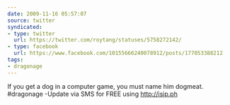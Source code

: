 ```yaml
---
date: 2009-11-16 05:57:07
source: twitter
syndicated:
- type: twitter
  url: https://twitter.com/roytang/statuses/5758272142/
- type: facebook
  url: https://www.facebook.com/10155666240078912/posts/177053388212
tags:
- dragonage
---
```


If you get a dog in a computer game, you must name him dogmeat. #dragonage -Update via SMS for FREE using http://isip.ph
